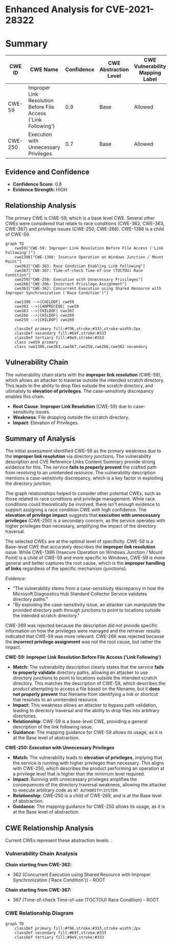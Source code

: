 # Enhanced Analysis for CVE-2021-28322

# Summary
| CWE ID | CWE Name | Confidence | CWE Abstraction Level | CWE Vulnerability Mapping Label | CWE-Vulnerability Mapping Notes |
|---|---|---|---|---|---|
| CWE-59 | Improper Link Resolution Before File Access ('Link Following') | 0.9 | Base | Allowed | Primary CWE |
| CWE-250 | Execution with Unnecessary Privileges | 0.7 | Base | Allowed | Secondary Candidate |

## Evidence and Confidence

*   **Confidence Score:** 0.8
*   **Evidence Strength:** HIGH

## Relationship Analysis
The primary CWE is CWE-59, which is a base level CWE. Several other CWEs were considered that relate to race conditions (CWE-362, CWE-363, CWE-367) and privilege issues (CWE-250, CWE-266). CWE-1386 is a child of CWE-59.

```mermaid
graph TD
    cwe59["CWE-59: Improper Link Resolution Before File Access ('Link Following')"]
    cwe1386["CWE-1386: Insecure Operation on Windows Junction / Mount Point"]
    cwe363["CWE-363: Race Condition Enabling Link Following"]
    cwe367["CWE-367: Time-of-check Time-of-use (TOCTOU) Race Condition"]
    cwe250["CWE-250: Execution with Unnecessary Privileges"]
    cwe266["CWE-266: Incorrect Privilege Assignment"]
    cwe362["CWE-362: Concurrent Execution using Shared Resource with Improper Synchronization ('Race Condition')"]
    
    cwe1386 -->|CHILDOF| cwe59
    cwe363 -->|CANPRECEDE| cwe59
    cwe363 -->|CHILDOF| cwe367
    cwe266 -->|CHILDOF| cwe269
    cwe250 -->|CHILDOF| cwe269

    classDef primary fill:#f96,stroke:#333,stroke-width:2px
    classDef secondary fill:#69f,stroke:#333
    classDef tertiary fill:#9e9,stroke:#333
    class cwe59 primary
    class cwe1386,cwe363,cwe367,cwe250,cwe266,cwe362 secondary
```

## Vulnerability Chain
The vulnerability chain starts with the **improper link resolution** (CWE-59), which allows an attacker to traverse outside the intended scratch directory. This leads to the ability to drop files outside the scratch directory, and ultimately to **elevation of privileges**. The case-sensitivity discrepancy enables this chain.
  - **Root Cause**: **Improper Link Resolution** (CWE-59) due to case-sensitivity issues.
  - **Weakness**: File dropping outside the scratch directory.
  - **Impact**: Elevation of Privileges.

## Summary of Analysis
The initial assessment identified CWE-59 as the primary weakness due to the **improper link resolution** via directory junctions. The vulnerability description and CVE Reference Links Content Summary provide strong evidence for this. The service **fails to properly prevent** the crafted path from resolving to an unintended resource. The vulnerability description mentions a case-sensitivity discrepancy, which is a key factor in exploiting the directory junction.

The graph relationships helped to consider other potential CWEs, such as those related to race conditions and privilege management. While race conditions could theoretically be involved, there isn't enough evidence to support assigning a race condition CWE with high confidence. The **elevation of privilege impact** suggests that **execution with unnecessary privileges** (CWE-250) is a secondary concern, as the service operates with higher privileges than necessary, amplifying the impact of the directory traversal.

The selected CWEs are at the optimal level of specificity. CWE-59 is a Base-level CWE that accurately describes the **improper link resolution** issue. While CWE-1386 (Insecure Operation on Windows Junction / Mount Point) is a child of CWE-59 and more specific to Windows, CWE-59 is more general and better captures the root cause, which is the **improper handling of links** regardless of the specific mechanism (junctions).

*Evidence:*
- "The vulnerability stems from a case-sensitivity discrepancy in how the Microsoft Diagnostics Hub Standard Collector Service validates directory paths."
- "By exploiting the case-sensitivity issue, an attacker can manipulate the provided directory path through junctions to point to locations outside the intended scratch directory."

CWE-269 was rejected because the description did not provide specific information on how the privileges were managed and the retriever results indicated that CWE-59 was more relevant. CWE-266 was rejected because the **incorrect privilege assignment** was not the root cause, but rather the impact.

**CWE-59: Improper Link Resolution Before File Access ('Link Following')**
- **Match:** The vulnerability description clearly states that the service **fails to properly validate** directory paths, allowing an attacker to use directory junctions to point to locations outside the intended scratch directory. This matches the description of CWE-59, which describes the product attempting to access a file based on the filename, but it **does not properly prevent** that filename from identifying a link or shortcut that resolves to an unintended resource.
- **Impact:** This weakness allows an attacker to bypass path validation, leading to directory traversal and the ability to drop files into arbitrary directories.
- **Relationship:** CWE-59 is a base-level CWE, providing a general description of the link following issue.
- **Guidance:** The mapping guidance for CWE-59 allows its usage, as it is at the Base level of abstraction.

**CWE-250: Execution with Unnecessary Privileges**
- **Match:** The vulnerability leads to **elevation of privileges**, implying that the service is running with higher privileges than necessary. This aligns with CWE-250, which describes the product performing an operation at a privilege level that is higher than the minimum level required.
- **Impact:** Running with unnecessary privileges amplifies the consequences of the directory traversal weakness, allowing the attacker to execute arbitrary code as `NT AUTHORITY\SYSTEM`.
- **Relationship:** CWE-250 is a child of CWE-269, and is at the Base level of abstraction.
- **Guidance:** The mapping guidance for CWE-250 allows its usage, as it is at the Base level of abstraction.


## CWE Relationship Analysis

Current CWEs represent these abstraction levels: .


### Vulnerability Chain Analysis

**Chain starting from CWE-362:**
- 362 (Concurrent Execution using Shared Resource with Improper Synchronization ('Race Condition')) - ROOT


**Chain starting from CWE-367:**
- 367 (Time-of-check Time-of-use (TOCTOU) Race Condition) - ROOT



### CWE Relationship Diagram

```mermaid
graph TD
    classDef primary fill:#f96,stroke:#333,stroke-width:2px
    classDef secondary fill:#69f,stroke:#333
    classDef tertiary fill:#9e9,stroke:#333
```